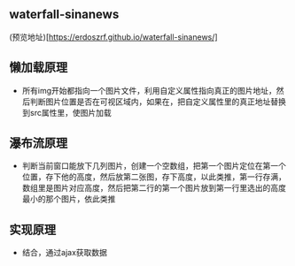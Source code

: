 ## waterfall-sinanews
(预览地址)[https://erdoszrf.github.io/waterfall-sinanews/]
## 懒加载原理
- 所有img开始都指向一个图片文件，利用自定义属性指向真正的图片地址，然后判断图片位置是否在可视区域内，如果在，把自定义属性里的真正地址替换到src属性里，使图片加载
## 瀑布流原理
- 判断当前窗口能放下几列图片，创建一个空数组，把第一个图片定位在第一个位置，存下他的高度，然后放第二张图，存下高度，以此类推，第一行存满，数组里是图片对应高度，然后把第二行的第一个图片放到第一行里选出的高度最小的那个图片，依此类推
## 实现原理
- 结合，通过ajax获取数据
